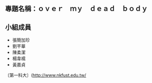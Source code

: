 ## 專題名稱：ｏｖｅｒ　ｍｙ　ｄｅａｄ　ｂｏｄｙ

## 小組成員

* 張簡加珍
* 劉芊華
* 陳柔潔
* 楊韋襦
* 黃嘉貞

〔第一科大〕(http://www.nkfust.edu.tw/

